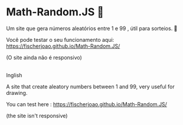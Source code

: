 # Math-Random.JS 🤖
Um site que gera números aleatórios entre 1 e 99 , útil para sorteios. 💫

Você pode testar o seu funcionamento aqui: https://fischerjoao.github.io/Math-Random.JS/


(O site ainda não é  responsivo)


<br>
Inglish

A site that create aleatory numbers between 1 and 99, very useful for drawing.

You can test here : https://fischerjoao.github.io/Math-Random.JS/

(the site isn't responsive)

